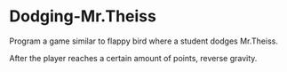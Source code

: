 # Dodging-Mr.Theiss
Program a game similar to flappy bird where a student dodges Mr.Theiss.

After the player reaches a certain amount of points, reverse gravity.
